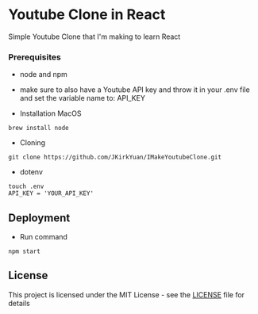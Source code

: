 # Youtube Clone in React

Simple Youtube Clone that I'm making to learn React

### Prerequisites

- node and npm
- make sure to also have a Youtube API key and throw it in your .env file and set the variable name to: API_KEY

- Installation MacOS
```
brew install node
```

- Cloning
```
git clone https://github.com/JKirkYuan/IMakeYoutubeClone.git
```
- dotenv
```
touch .env
API_KEY = 'YOUR_API_KEY'
```

## Deployment

- Run command
```
npm start
```

## License

This project is licensed under the MIT License - see the [LICENSE](LICENSE.MD) file for details
